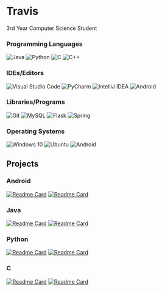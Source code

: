 # Travis 
3rd Year Computer Science Student

### Programming Languages
<p>
  <img alt="Java" src="https://img.shields.io/badge/java-%23ED8B00.svg?&style=for-the-badge&logo=java&logoColor=white"/>
  <img alt="Python" src="https://img.shields.io/badge/python-%2314354C.svg?&style=for-the-badge&logo=python&logoColor=white"/>
  <img alt="C" src="https://img.shields.io/badge/c-%2300599C.svg?&style=for-the-badge&logo=c&logoColor=white"/>
  <img alt="C++" src="https://img.shields.io/badge/c++-%2300599C.svg?&style=for-the-badge&logo=c%2B%2B&logoColor=white"/>
</p>

### IDEs/Editors
<p>
  <img alt="Visual Studio Code" src="https://img.shields.io/badge/VisualStudioCode-0078d7.svg?&style=for-the-badge&logo=visual-studio-code&logoColor=white"/>
  <img alt="PyCharm" src="https://img.shields.io/badge/PyCharm-000000.svg?&style=for-the-badge&logo=PyCharm&logoColor=white"/>
  <img alt="IntelliJ IDEA" src="https://img.shields.io/badge/IntelliJIDEA-000000.svg?&style=for-the-badge&logo=intellij-idea&logoColor=white"/>
  <img alt="Android" src="https://img.shields.io/badge/Android%20Studios-3DDC84?style=for-the-badge&logo=android&logoColor=white" />
</p>

### Libraries/Programs
<p>
  <img alt="Git" src="https://img.shields.io/badge/git-%23F05033.svg?&style=for-the-badge&logo=git&logoColor=white"/>
  <img alt="MySQL" src="https://img.shields.io/badge/mysql-%2300f.svg?&style=for-the-badge&logo=mysql&logoColor=white"/>
  <img alt="Flask" src="https://img.shields.io/badge/flask-%23000.svg?&style=for-the-badge&logo=flask&logoColor=white"/>
  <img alt="Spring" src="https://img.shields.io/badge/spring-%236DB33F.svg?&style=for-the-badge&logo=spring&logoColor=white"/>
</p>

### Operating Systems
<p>
  <img alt="Windows 10" src="https://img.shields.io/badge/Windows-0078D6?style=for-the-badge&logo=windows&logoColor=white" />
  <img alt="Ubuntu" src="https://img.shields.io/badge/Ubuntu-E95420?style=for-the-badge&logo=ubuntu&logoColor=white" />
  <img alt="Android" src="https://img.shields.io/badge/Android-3DDC84?style=for-the-badge&logo=android&logoColor=white" />
</p>

## Projects
### Android
[![Readme Card](https://github-readme-stats.vercel.app/api/pin/?username=Tooo&repo=Restaurant-Health-Inspection-Android&theme=dark)](https://github.com/Tooo/Restaurant-Health-Inspection-Android)
[![Readme Card](https://github-readme-stats.vercel.app/api/pin/?username=Tooo&repo=PikaCatch-Android&theme=dark)](https://github.com/Tooo/PikaCatch-Android)
### Java
[![Readme Card](https://github-readme-stats.vercel.app/api/pin/?username=Tooo&repo=Maze-Game&theme=dark)](https://github.com/Tooo/Maze-Game)
[![Readme Card](https://github-readme-stats.vercel.app/api/pin/?username=Tooo&repo=Online-Hangman&theme=dark)](https://github.com/Tooo/Online-Hangman)
### Python
[![Readme Card](https://github-readme-stats.vercel.app/api/pin/?username=Tooo&repo=6-49-Processing-System&theme=dark)](https://github.com/Tooo/6-49-Processing-System)
[![Readme Card](https://github-readme-stats.vercel.app/api/pin/?username=Tooo&repo=Stage-Puzzle-Manhattan&theme=dark)](https://github.com/Tooo/Stage-Puzzle-Manhattan)
### C
[![Readme Card](https://github-readme-stats.vercel.app/api/pin/?username=Tooo&repo=Simple-Talk&theme=dark)](https://github.com/Tooo/Simple-Talk)
[![Readme Card](https://github-readme-stats.vercel.app/api/pin/?username=Tooo&repo=Process-Scheduling-Simulation&theme=dark)](https://github.com/Tooo/Process-Scheduling-Simulation)


<!--
**Tooo/Tooo** is a ✨ _special_ ✨ repository because its `README.md` (this file) appears on your GitHub profile.

Here are some ideas to get you started:

- 🔭 I’m currently working on ...
- 🌱 I’m currently learning ...
- 👯 I’m looking to collaborate on ...
- 🤔 I’m looking for help with ...
- 💬 Ask me about ...
- 📫 How to reach me: ...
- 😄 Pronouns: ...
- ⚡ Fun fact: ...
-->

